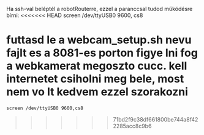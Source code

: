 Ha ssh-val beléptél a robotRouterre, ezzel a paranccsal tudod működésre bírni:
<<<<<<< HEAD
screen /dev/ttyUSB0 9600, cs8

futtasd le a webcam_setup.sh nevu fajlt es a 8081-es porton figye
lni fog a webkamerat megoszto cucc. kell internetet csiholni meg bele, most nem vo
lt kedvem ezzel szorakozni
=======

	screen /dev/ttyUSB0 9600,cs8
>>>>>>> 71bd2f9c38df661800be744a8f422285acc8c9b6
